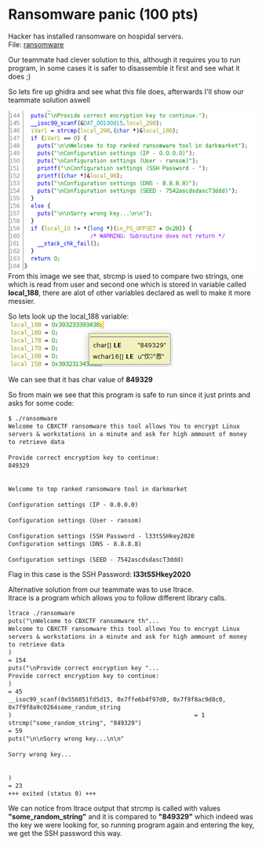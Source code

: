 # Ransomware panic (100 pts)

Hacker has installed ransomware on hospidal servers.  
File: [ransomware](files/ransomware)

Our teammate had clever solution to this, although it requires you to run program, in some cases it is safer to disassemble it first and see what it does ;)

So lets fire up ghidra and see what this file does, afterwards I'll show our teammate solution aswell

![ransomware_main](files/ransomware_main.png)  
From this image we see that, strcmp is used to compare two strings, one which is read from user and second one which is stored in variable called **local_188**, there are alot of other variables declared as well to make it more messier.

So lets look up the local_188 variable:  
![ransomware_ghidra_key](files/ransomware_ghidra_key.png)

We can see that it has char value of **849329**

So from main we see that this program is safe to run since it just prints and asks for some code:
```
$ ./ransomware
Welcome to CBXCTF ransomware this tool allows You to encrypt Linux servers & workstations in a minute and ask for high ammount of money to retrieve data

Provide correct encryption key to continue:
849329


Welcome to top ranked ransomware tool in darkmarket

Configuration settings (IP - 0.0.0.0)

Configuration settings (User - ransom)

Configuration settings (SSH Password - l33tSSHkey2020
Configuration settings (DNS - 8.8.8.8)

Configuration settings (SEED - 7542ascdsdascT3ddd)
```

Flag in this case is the SSH Password: **l33tSSHkey2020**

Alternative solution from our teammate was to use ltrace.  
ltrace is a program which allows you to follow different library calls.
```
ltrace ./ransomware 
puts("\nWelcome to CBXCTF ransomware th"...
Welcome to CBXCTF ransomware this tool allows You to encrypt Linux servers & workstations in a minute and ask for high ammount of money to retrieve data
)                                                                                      = 154
puts("\nProvide correct encryption key "...
Provide correct encryption key to continue:
)                                                                                      = 45
__isoc99_scanf(0x556051fd5d15, 0x7ffe6b4f97d0, 0x7f9f8ac9d8c0, 0x7f9f8a9c0264some_random_string
)                                                    = 1
strcmp("some_random_string", "849329")                                                                                            = 59
puts("\n\nSorry wrong key...\n\n"

Sorry wrong key...


)                                                                                                = 23
+++ exited (status 0) +++

```

We can notice from ltrace output that strcmp is called with values **"some_random_string"** and it is compared to **"849329"** which indeed was the key we were looking for, so running program again and entering the key, we get the SSH password this way.